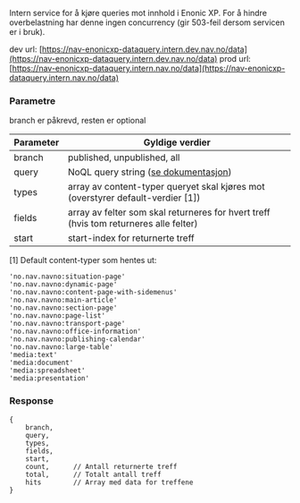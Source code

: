 Intern service for å kjøre queries mot innhold i Enonic XP. For å hindre overbelastning har denne ingen concurrency (gir 503-feil dersom servicen er i bruk).

dev url: [https://nav-enonicxp-dataquery.intern.dev.nav.no/data](https://nav-enonicxp-dataquery.intern.dev.nav.no/data)
prod url: [https://nav-enonicxp-dataquery.intern.nav.no/data](https://nav-enonicxp-dataquery.intern.nav.no/data)

### Parametre

branch er påkrevd, resten er optional

| Parameter          | Gyldige verdier
| ------------------ | -----------------------------------------------------
| branch             | published, unpublished, all
| query              | NoQL query string ([se dokumentasjon](https://developer.enonic.com/docs/xp/stable/storage/noql#query))
| types              | array av content-typer queryet skal kjøres mot (overstyrer default-verdier [1])
| fields             | array av felter som skal returneres for hvert treff (hvis tom returneres alle felter)
| start              | start-index for returnerte treff

[1] Default content-typer som hentes ut:
```
'no.nav.navno:situation-page'
'no.nav.navno:dynamic-page'
'no.nav.navno:content-page-with-sidemenus'
'no.nav.navno:main-article'
'no.nav.navno:section-page'
'no.nav.navno:page-list'
'no.nav.navno:transport-page'
'no.nav.navno:office-information'
'no.nav.navno:publishing-calendar'
'no.nav.navno:large-table'
'media:text'
'media:document'
'media:spreadsheet'
'media:presentation'
```

### Response
```
{
    branch,
    query,
    types,
    fields,
    start,
    count,      // Antall returnerte treff
    total,      // Totalt antall treff
    hits        // Array med data for treffene
}
```
